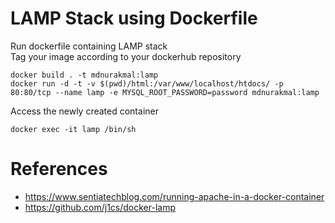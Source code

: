 # LAMP Stack using Dockerfile

Run dockerfile containing LAMP stack </br>
Tag your image according to your dockerhub repository

```shell
docker build . -t mdnurakmal:lamp
docker run -d -t -v $(pwd)/html:/var/www/localhost/htdocs/ -p 80:80/tcp --name lamp -e MYSQL_ROOT_PASSWORD=password mdnurakmal:lamp
```
Access the newly created container
```shell
docker exec -it lamp /bin/sh
```

# References
* https://www.sentiatechblog.com/running-apache-in-a-docker-container
* https://github.com/j1cs/docker-lamp
